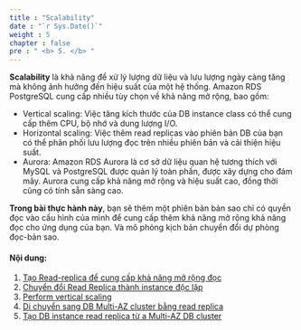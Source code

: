 ```yaml
---
title : "Scalability"
date : "`r Sys.Date()`"
weight : 5
chapter : false
pre : " <b> 5. </b> "
---
```


**Scalability** là khả năng để xử lý lượng dữ liệu và lưu lượng ngày càng tăng mà không ảnh hưởng đến hiệu suất của một hệ thống. Amazon RDS PostgreSQL cung cấp nhiều tùy chọn về khả năng mở rộng, bao gồm:

- Vertical scaling: Việc tăng kích thước của DB instance class có thể cung cấp thêm CPU, bộ nhớ và dung lượng I/O.
- Horizontal scaling: Việc thêm read replicas vào phiên bản DB của bạn có thể phân phối lưu lượng đọc trên nhiều phiên bản và cải thiện hiệu suất.
- Aurora: Amazon RDS Aurora là cơ sở dữ liệu quan hệ tương thích với MySQL và PostgreSQL được quản lý toàn phần, được xây dựng cho đám mây. Aurora cung cấp khả năng mở rộng và hiệu suất cao, đồng thời cũng có tính sẵn sàng cao.

**Trong bài thực hành này**, bạn sẽ thêm một phiên bản bản sao chỉ có quyền đọc vào cấu hình của mình để cung cấp thêm khả năng mở rộng khả năng đọc cho ứng dụng của bạn. Và mô phỏng kịch bản chuyển đổi dự phòng đọc-bản sao.

#### Nội dung:
1. [Tạo Read-replica để cung cấp khả năng mở rộng đọc](5-1-create/)
2. [Chuyển đổi Read Replica thành instance độc lập](5-2-promote/)
3. [Perform vertical scaling](5-3-perform/)
4. [Di chuyển sang DB Multi-AZ cluster bằng read replica](5-4-migrating/)
5. [Tạo DB instance read replica từ a Multi-AZ DB cluster](5-5-multiazdbcluster/)
